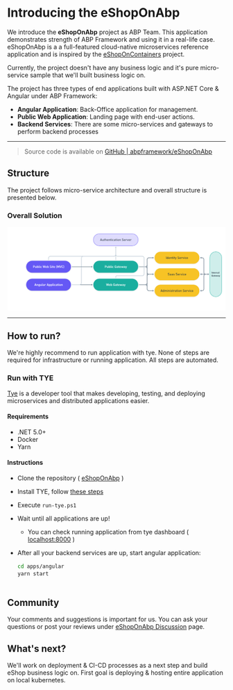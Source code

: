 # Introducing the eShopOnAbp

We introduce the **eShopOnAbp** project as ABP Team. This application demonstrates strength of ABP Framework and using it in a real-life case. eShopOnAbp is a a full-featured cloud-native microservices reference application and is inspired by the [eShopOnContainers](https://github.com/dotnet-architecture/eShopOnContainers) project.

Currently, the project doesn't have any business logic and it's pure micro-service sample that we'll built business logic on.

The project has three types of end applications built with ASP.NET Core & Angular under ABP Framework:

- **Angular Application**: Back-Office application for management.
- **Public Web Application**: Landing page with end-user actions.
- **Backend Services**: There are some micro-services and gateways to perform backend processes

---

> Source code is available on  [GitHub | abpframework/eShopOnAbp](https://github.com/abpframework/eShopOnAbp)



## Structure

The project follows micro-service architecture and overall structure is presented below.

### Overall Solution

![eShopOnAbp Overall Solution](images/eShopOnAbp-Overall-Solution.png)



---



## How to run?

We're highly recommend to run application with tye. None of steps are required for infrastructure or running application. All steps are automated.

### Run with TYE

[Tye](https://github.com/dotnet/tye) is a developer tool that makes developing, testing, and deploying microservices and distributed applications easier.

 #### Requirements

- .NET 5.0+
- Docker
- Yarn

#### Instructions

- Clone the repository ( [eShopOnAbp](https://github.com/abpframework/eShopOnAbp) )

- Install TYE, follow [these steps](https://github.com/dotnet/tye/blob/main/docs/getting_started.md#installing-tye)

- Execute `run-tye.ps1`

- Wait until all applications are up!

  - You can check running application from tye dashboard ( [localhost:8000](http://127.0.0.1:8000/) )

- After all your backend services are up, start angular application:

  ```bash
  cd apps/angular
  yarn start



## Community

Your comments and suggestions is important for us. You can ask your questions or post your reviews under [eShopOnAbp Discussion](https://github.com/abpframework/abp/discussions/XXXX) page.



## What's next?

We'll work on deployment & CI-CD processes as a next step and build eShop business logic on.  First goal is deploying & hosting entire application on local kubernetes. 









